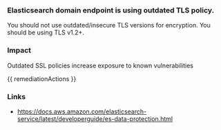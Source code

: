 
### Elasticsearch domain endpoint is using outdated TLS policy.

You should not use outdated/insecure TLS versions for encryption. You should be using TLS v1.2+.

### Impact
Outdated SSL policies increase exposure to known vulnerabilities

<!-- DO NOT CHANGE -->
{{ remediationActions }}

### Links
- https://docs.aws.amazon.com/elasticsearch-service/latest/developerguide/es-data-protection.html
        